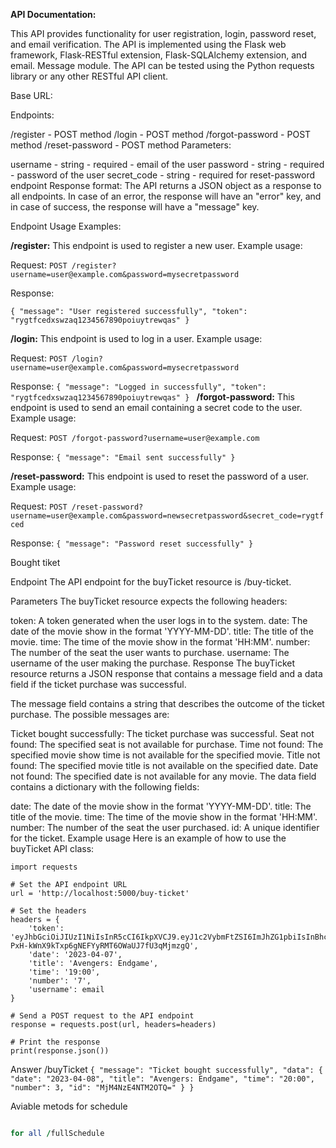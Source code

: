**API Documentation:**

This API provides functionality for user registration, login, password reset, and email verification. The API is implemented using the Flask web framework, Flask-RESTful extension, Flask-SQLAlchemy extension, and email. Message module. The API can be tested using the Python requests library or any other RESTful API client.

Base URL:

Endpoints:

/register - POST method
/login - POST method
/forgot-password - POST method
/reset-password - POST method
Parameters:

username - string - required - email of the user
password - string - required - password of the user
secret_code - string - required for reset-password endpoint
Response format:
The API returns a JSON object as a response to all endpoints. In case of an error, the response will have an "error" key, and in case of success, the response will have a "message" key.

Endpoint Usage Examples:

**/register:**
This endpoint is used to register a new user.
Example usage:

Request:
`POST /register?username=user@example.com&password=mysecretpassword`

Response:

`{
"message": "User registered successfully",
"token": "rygtfcedxswzaq1234567890poiuytrewqas"
}`

**/login:**
This endpoint is used to log in a user.
Example usage:

Request:
`POST /login?username=user@example.com&password=mysecretpassword`

Response:
`{
"message": "Logged in successfully",
"token": "rygtfcedxswzaq1234567890poiuytrewqas"
}
`
**/forgot-password:**
This endpoint is used to send an email containing a secret code to the user.
Example usage:

Request:
`POST /forgot-password?username=user@example.com`

Response:
`{
"message": "Email sent successfully"
}`

**/reset-password:**
This endpoint is used to reset the password of a user.
Example usage:

Request:
`POST /reset-password?username=user@example.com&password=newsecretpassword&secret_code=rygtfced`

Response:
`{
"message": "Password reset successfully"
}`

Bought tiket

Endpoint
The API endpoint for the buyTicket resource is /buy-ticket.

Parameters
The buyTicket resource expects the following headers:

token: A token generated when the user logs in to the system.
date: The date of the movie show in the format 'YYYY-MM-DD'.
title: The title of the movie.
time: The time of the movie show in the format 'HH:MM'.
number: The number of the seat the user wants to purchase.
username: The username of the user making the purchase.
Response
The buyTicket resource returns a JSON response that contains a message field and a data field if the ticket purchase was successful.

The message field contains a string that describes the outcome of the ticket purchase. The possible messages are:

Ticket bought successfully: The ticket purchase was successful.
Seat not found: The specified seat is not available for purchase.
Time not found: The specified movie show time is not available for the specified movie.
Title not found: The specified movie title is not available on the specified date.
Date not found: The specified date is not available for any movie.
The data field contains a dictionary with the following fields:

date: The date of the movie show in the format 'YYYY-MM-DD'.
title: The title of the movie.
time: The time of the movie show in the format 'HH:MM'.
number: The number of the seat the user purchased.
id: A unique identifier for the ticket.
Example usage
Here is an example of how to use the buyTicket API class:

```
import requests

# Set the API endpoint URL
url = 'http://localhost:5000/buy-ticket'

# Set the headers
headers = {
    'token': 'eyJhbGciOiJIUzI1NiIsInR5cCI6IkpXVCJ9.eyJ1c2VybmFtZSI6ImJhZG1pbiIsInBhc3N3b3JkIjoiYmFkbWluIiwiaWF0IjoxNTE2MjM5MDIyfQ.kG-PxH-kWnX9kTxp6gNEFYyRMT6OWaUJ7fU3qMjmzgQ',
    'date': '2023-04-07',
    'title': 'Avengers: Endgame',
    'time': '19:00',
    'number': '7',
    'username': email
}

# Send a POST request to the API endpoint
response = requests.post(url, headers=headers)

# Print the response
print(response.json())
```

Answer /buyTicket
`{
    "message": "Ticket bought successfully",
    "data": {
        "date": "2023-04-08",
        "title": "Avengers: Endgame",
        "time": "20:00",
        "number": 3,
        "id": "MjM4NzE4NTM2OTQ="
    }
}`

Aviable metods for schedule

```for day /getDay?date=2023-04-08

for all /fullSchedule
```